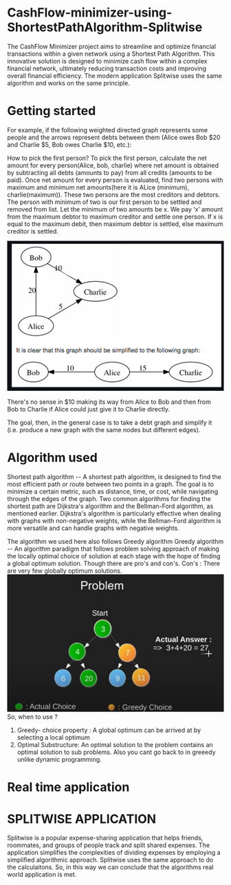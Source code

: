 # CashFlow-minimizer-using-ShortestPathAlgorithm-Splitwise
The CashFlow Minimizer project aims to streamline and optimize financial transactions within a given network using a Shortest Path Algorithm. This innovative solution is designed to minimize cash flow within a complex financial network, ultimately reducing transaction costs and improving overall financial efficiency. The modern application Splitwise uses the same algorithm and works on the same principle. 
# Getting started


For example, if the following weighted directed graph represents some people and the arrows represent debts between them (Alice owes Bob $20 and Charlie $5, Bob owes Charlie $10, etc.):

How to pick the first person? To pick the first person, calculate the net amount for every person(Alice, bob, charlie) where net amount is obtained by subtracting all debts (amounts to pay) from all credits (amounts to be paid). Once net amount for every person is evaluated, find two persons with maximum and minimum net amounts(here it is ALice (minimum), charlie(maximum)). These two persons are the most creditors and debtors. The person with minimum of two is our first person to be settled and removed from list. Let the minimum of two amounts be x. We pay ‘x’ amount from the maximum debtor to maximum creditor and settle one person. If x is equal to the maximum debit, then maximum debtor is settled, else maximum creditor is settled.

![Alt Text](File1.png)

There's no sense in $10 making its way from Alice to Bob and then from Bob to Charlie if Alice could just give it to Charlie directly.

The goal, then, in the general case is to take a debt graph and simplify it (i.e. produce a new graph with the same nodes but different edges).

# Algorithm used 
Shortest path algorithm -- 
A shortest path algorithm, is designed to find the most efficient path or route between two points in a graph. The goal is to minimize a certain metric, such as distance, time, or cost, while navigating through the edges of the graph.
Two common algorithms for finding the shortest path are Dijkstra's algorithm and the Bellman-Ford algorithm, as mentioned earlier. Dijkstra's algorithm is particularly effective when dealing with graphs with non-negative weights, while the Bellman-Ford algorithm is more versatile and can handle graphs with negative weights.

The algorithm we used here also follows Greedy algorithm 
Greedy algorithm -- An algorithm paradigm that follows problem solving approach of making the locally optimal choice of solution at each stage with the hope of finding a global optimum solution.
Though there are pro's and con's. 
Con's : There are very few globally optimum solutions.  
![Alt Text](File2.png)
So, when to use ?
1. Greedy- choice property : A global optimum can be arrived at by selecting a local optimum
2. Optimal Substructure: An optimal solution to the problem contains an optimal solution to sub problems.
Also you cant go back to in greeedy unlike dynamic programming. 
# Real time application

# SPLITWISE APPLICATION 
Splitwise is a popular expense-sharing application that helps friends, roommates, and groups of people track and split shared expenses. The application simplifies the complexities of dividing expenses by employing a simplified algorithmic approach.
Splitwise uses the same approach to do the calculaitons. So, in this way we can conclude that the algorithms real world application is met. 

